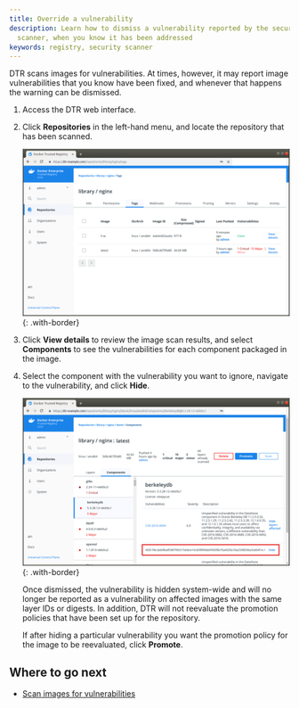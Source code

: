 ```yaml
---
title: Override a vulnerability
description: Learn how to dismiss a vulnerability reported by the security
  scanner, when you know it has been addressed
keywords: registry, security scanner
---
```


DTR scans images for vulnerabilities. At times, however, it may report image vulnerabilities that you know have been fixed, and whenever that happens the warning can be dismissed.

1. Access the DTR web interface.

2. Click **Repositories** in the left-hand menu, and locate the repository that has been scanned.


    ![](../../images/scan-images-for-vulns-3.png){: .with-border}

3. Click **View details** to review the image scan results, and select **Components** to see the vulnerabilities for each component packaged in the image.

4. Select the component with the vulnerability you want to ignore, navigate to the vulnerability, and click **Hide**.

    ![Vulnerability list](../../images/override-vulnerability-2.png){: .with-border}

    Once dismissed, the vulnerability is hidden system-wide and will no longer be reported as a vulnerability on affected images with the same layer IDs or digests. In addition, DTR will not reevaluate the promotion policies that have been set up for the repository.

    If after hiding a particular vulnerability you want the promotion policy for the image to be reevaluated, click **Promote**.

## Where to go next

* [Scan images for vulnerabilities](scan-images-for-vulnerabilities.md)
